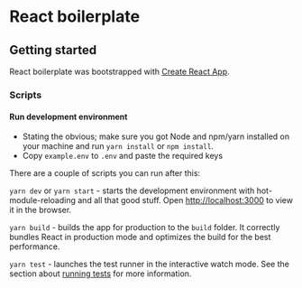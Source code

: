 # React boilerplate

## Getting started
React boilerplate was bootstrapped with [Create React App](https://github.com/facebook/create-react-app).

### Scripts

#### Run development environment

* Stating the obvious; make sure you got Node and npm/yarn installed on your machine and run `yarn install` or `npm install`.
* Copy `example.env` to `.env` and paste the required keys

There are a couple of scripts you can run after this:

`yarn dev` or `yarn start` - starts the development environment with hot-module-reloading and all that good stuff.
Open [http://localhost:3000](http://localhost:3000) to view it in the browser.

`yarn build` - builds the app for production to the `build` folder.
It correctly bundles React in production mode and optimizes the build for the best performance.

`yarn test` - launches the test runner in the interactive watch mode.
See the section about [running tests](https://facebook.github.io/create-react-app/docs/running-tests) for more information.
